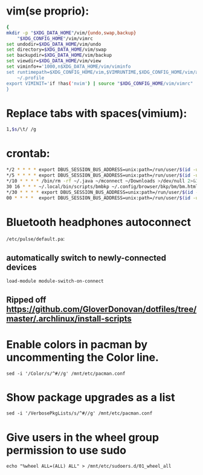 # vim(se proprio):
``` sh
{
mkdir -p "$XDG_DATA_HOME"/vim/{undo,swap,backup}
	"$XDG_CONFIG_HOME"/vim/vimrc
set undodir=$XDG_DATA_HOME/vim/undo
set directory=$XDG_DATA_HOME/vim/swap
set backupdir=$XDG_DATA_HOME/vim/backup
set viewdir=$XDG_DATA_HOME/vim/view
set viminfo+='1000,n$XDG_DATA_HOME/vim/viminfo
set runtimepath=$XDG_CONFIG_HOME/vim,$VIMRUNTIME,$XDG_CONFIG_HOME/vim/after
	~/.profile
export VIMINIT='if !has('nvim') | source "$XDG_CONFIG_HOME/vim/vimrc" | endif'
}
```

# Replace tabs with spaces(vimium):
``` sh
1,$s/\t/ /g
```

# crontab:
``` sh
*/2 * * * * export DBUS_SESSION_BUS_ADDRESS=unix:path=/run/user/$(id -u $USER)/bus; export DISPLAY=:0; . ~/.profile; /usr/bin/mw -Y >/dev/null 2>&1
*/5 * * * * export DBUS_SESSION_BUS_ADDRESS=unix:path=/run/user/$(id -u $USER)/bus; export DISPLAY=:0; . ~/.profile; ~/.local/bin/cron/cronbat >/dev/null 2>&1
*/10 * * * * /bin/rm -rf ~/.java ~/mconnect ~/Downloads >/dev/null 2>&1
30 16 * * * ~/.local/bin/scripts/bmbkp ~/.config/browser/bkp/bm/bm.html && ~/.local/bin/script/histbkp ~/.config/browser/bkp/hist/hist.html && cd ~/.config/browser/bkp && drive push -no-prompt hist/hist.html bm/bm.html
*/30 * * * * export DBUS_SESSION_BUS_ADDRESS=unix:path=/run/user/$(id -u $USER)/bus; export DISPLAY=:0; . ~/.profile; ~/.local/bin/cron/feedup >/dev/null 2>&1
00 * * * *  export DBUS_SESSION_BUS_ADDRESS=unix:path=/run/user/$(id -u $USER)/bus; export DISPLAY=:0; . ~/.profile; ~/.local/bin/cron/checkup >/dev/null 2>&1
```

# Bluetooth headphones autoconnect
`/etc/pulse/default.pa`:
## automatically switch to newly-connected devices
`load-module module-switch-on-connect`

## Ripped off https://github.com/GloverDonovan/dotfiles/tree/master/.archlinux/install-scripts
# Enable colors in pacman by uncommenting the Color line.
`sed -i '/Color/s/^#//g' /mnt/etc/pacman.conf`
# Show package upgrades as a list
`sed -i '/VerbosePkgLists/s/^#//g' /mnt/etc/pacman.conf`
# Give users in the wheel group permission to use sudo
`echo "%wheel ALL=(ALL) ALL" > /mnt/etc/sudoers.d/01_wheel_all`
